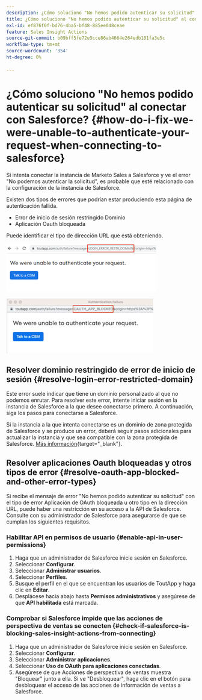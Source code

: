 ```yaml
---
description: ¿Cómo soluciono "No hemos podido autenticar su solicitud" al conectar con Salesforce? - Documentos de Marketo - Documentación del producto
title: ¿Cómo soluciono "No hemos podido autenticar su solicitud" al conectar con Salesforce?
exl-id: ef876f0f-bd76-4ba5-bf48-885ee048ceae
feature: Sales Insight Actions
source-git-commit: b09bff5fe72e5cce86ab4664e264edb181fa3e5c
workflow-type: tm+mt
source-wordcount: '354'
ht-degree: 0%

---
```


# ¿Cómo soluciono &quot;No hemos podido autenticar su solicitud&quot; al conectar con Salesforce? {#how-do-i-fix-we-were-unable-to-authenticate-your-request-when-connecting-to-salesforce}

Si intenta conectar la instancia de Marketo Sales a Salesforce y ve el error &quot;No podemos autenticar la solicitud&quot;, es probable que esté relacionado con la configuración de la instancia de Salesforce.

Existen dos tipos de errores que podrían estar produciendo esta página de autenticación fallida.

* Error de inicio de sesión restringido Dominio
* Aplicación Oauth bloqueada

Puede identificar el tipo de dirección URL que está obteniendo.

![](assets/how-do-i-fix-we-were-unable-to-authenticate-1.png)

![](assets/how-do-i-fix-we-were-unable-to-authenticate-2.png)

## Resolver dominio restringido de error de inicio de sesión {#resolve-login-error-restricted-domain}

Este error suele indicar que tiene un dominio personalizado al que no podemos enrutar. Para resolver este error, intente iniciar sesión en la instancia de Salesforce a la que desee conectarse primero. A continuación, siga los pasos para conectarse a Salesforce.

Si la instancia a la que intenta conectarse es un dominio de zona protegida de Salesforce y se produce un error, deberá seguir pasos adicionales para actualizar la instancia y que sea compatible con la zona protegida de Salesforce. [Más información](/help/marketo/product-docs/marketo-sales-insight/actions/crm/salesforce-integration/set-up-a-sales-insight-actions-sandbox.md){target="_blank"}.

## Resolver aplicaciones Oauth bloqueadas y otros tipos de error {#resolve-oauth-app-blocked-and-other-error-types}

Si recibe el mensaje de error &quot;No hemos podido autenticar su solicitud&quot; con el tipo de error Aplicación de OAuth bloqueada u otro tipo en la dirección URL, puede haber una restricción en su acceso a la API de Salesforce. Consulte con su administrador de Salesforce para asegurarse de que se cumplan los siguientes requisitos.

### Habilitar API en permisos de usuario {#enable-api-in-user-permissions}

1. Haga que un administrador de Salesforce inicie sesión en Salesforce.
1. Seleccionar **Configurar**.
1. Seleccionar **Administrar usuarios**.
1. Seleccionar **Perfiles**.
1. Busque el perfil en el que se encuentran los usuarios de ToutApp y haga clic en **Editar**.
1. Desplácese hacia abajo hasta **Permisos administrativos** y asegúrese de que **API habilitada** está marcada.

### Comprobar si Salesforce impide que las acciones de perspectiva de ventas se conecten {#check-if-salesforce-is-blocking-sales-insight-actions-from-connecting}

1. Haga que un administrador de Salesforce inicie sesión en Salesforce.
1. Seleccionar **Configurar**.
1. Seleccionar **Administrar aplicaciones**.
1. Seleccionar **Uso de OAuth para aplicaciones conectadas**.
1. Asegúrese de que Acciones de perspectiva de ventas muestra &quot;Bloquear&quot; junto a ella. Si ve &quot;Desbloquear&quot;, haga clic en el botón para desbloquear el acceso de las acciones de información de ventas a Salesforce.
